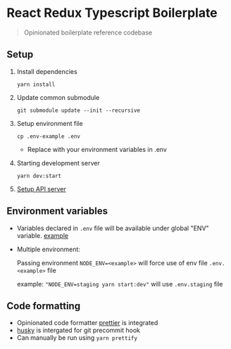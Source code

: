 # React Redux Typescript Boilerplate

> Opinionated boilerplate reference codebase

## Setup

1.  Install dependencies

    ```
    yarn install
    ```

2.  Update common submodule

    ```
    git submodule update --init --recursive
    ```

3.  Setup environment file

    ```
    cp .env-example .env
    ```

    * Replace with your environment variables in .env

4.  Starting development server

    ```
    yarn dev:start
    ```

5.  [Setup API server](https://github.com/sudhirt4/express-api-boilerplate)

## Environment variables

* Variables declared in `.env` file will be available under global "ENV" variable.
  [example](https://github.com/sudhirt4/boilerplate-react-redux-typescript/blob/master/src/constants/env.ts#L2)

* Multiple environment:

  Passing environment `NODE_ENV=<example>` will force use of env file `.env.<example>` file

  example: `"NODE_ENV=staging yarn start:dev"` will use `.env.staging` file

## Code formatting

* Opinionated code formatter [prettier](https://prettier.io) is integrated
* [husky](https://github.com/typicode/husky) is intergated for git precommit hook
* Can manually be run using `yarn prettify`
